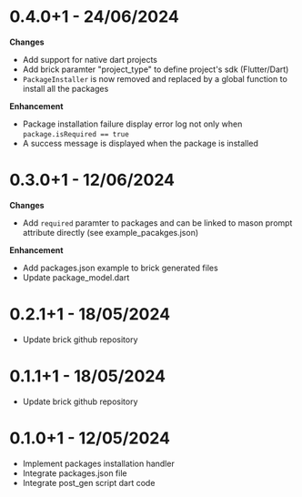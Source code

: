# 0.4.0+1 - 24/06/2024

**Changes**
- Add support for native dart projects
- Add brick paramter "project_type" to define project's sdk (Flutter/Dart)
- `PackageInstaller` is now removed and replaced by a global function to install all the packages

**Enhancement**
- Package installation failure display error log not only when `package.isRequired == true`
- A success message is displayed when the package is installed


# 0.3.0+1 - 12/06/2024

**Changes**
- Add `required` paramter to packages and can be linked to mason prompt attribute directly (see example_pacakges.json)

**Enhancement**
- Add packages.json example to brick generated files
- Update package_model.dart

# 0.2.1+1 - 18/05/2024

- Update brick github repository

# 0.1.1+1 - 18/05/2024

- Update brick github repository

# 0.1.0+1 - 12/05/2024

- Implement packages installation handler
- Integrate packages.json file
- Integrate post_gen script dart code 